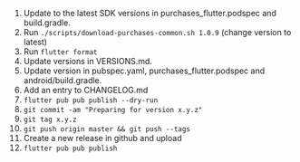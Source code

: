 1. Update to the latest SDK versions in purchases_flutter.podspec and build.gradle.
1. Run `./scripts/download-purchases-common.sh 1.0.9` (change version to latest)
1. Run `flutter format`
1. Update versions in VERSIONS.md.
1. Update version in pubspec.yaml, purchases_flutter.podspec and android/build.gradle.
1. Add an entry to CHANGELOG.md
1. `flutter pub pub publish --dry-run`
1. `git commit -am "Preparing for version x.y.z"`
1. `git tag x.y.z`
1. `git push origin master && git push --tags`
1. Create a new release in github and upload
1. `flutter pub pub publish`
